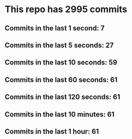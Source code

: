 # This repo has 2995 commits

## Commits in the last 1 second: 7
## Commits in the last 5 seconds: 27
## Commits in the last 10 seconds: 59
## Commits in the last 60 seconds: 61
## Commits in the last 120 seconds: 61
## Commits in the last 10 minutes: 61
## Commits in the last 1 hour: 61
